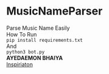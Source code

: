 # MusicNameParser<br>
Parse Music Name Easily<br>
How To Run<br>
```pip install requirements.txt```<br>
And<br>
```python3 bot.py```<br>
<b>AYEDAEMON BHAIYA</b> <br>
<a href="https://github.com/ayedaemon">Inspiriaton</a>
